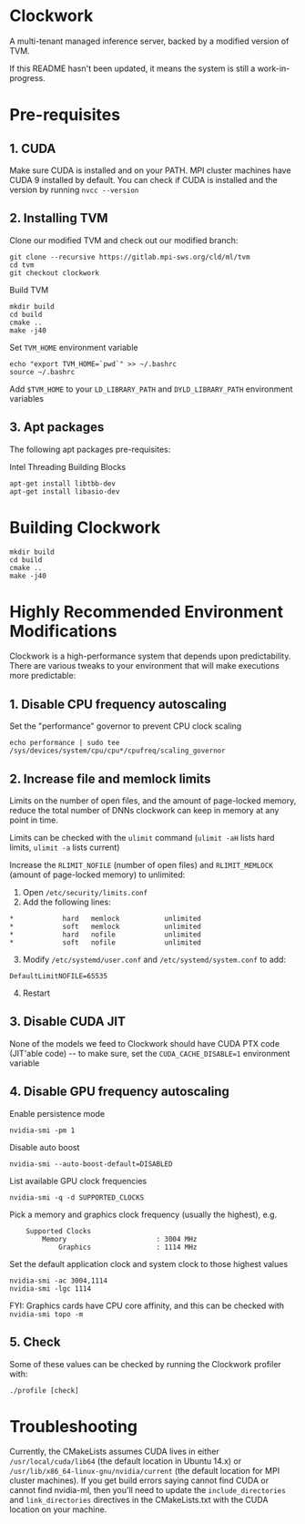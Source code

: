 # Clockwork

A multi-tenant managed inference server, backed by a modified version of TVM.

If this README hasn't been updated, it means the system is still a work-in-progress.

# Pre-requisites

## 1. CUDA

Make sure CUDA is installed and on your PATH.  MPI cluster machines have CUDA 9 installed by default.  You can check if CUDA is installed and the version by running `nvcc --version`

## 2. Installing TVM

Clone our modified TVM and check out our modified branch:
```
git clone --recursive https://gitlab.mpi-sws.org/cld/ml/tvm
cd tvm
git checkout clockwork
```

Build TVM
```
mkdir build
cd build
cmake ..
make -j40
```

Set `TVM_HOME` environment variable
```
echo "export TVM_HOME=`pwd`" >> ~/.bashrc
source ~/.bashrc
```

Add `$TVM_HOME` to your `LD_LIBRARY_PATH` and `DYLD_LIBRARY_PATH` environment variables

## 3. Apt packages

The following apt packages pre-requisites:

Intel Threading Building Blocks
```
apt-get install libtbb-dev
apt-get install libasio-dev
```

# Building Clockwork

```
mkdir build
cd build
cmake ..
make -j40
```

# Highly Recommended Environment Modifications

Clockwork is a high-performance system that depends upon predictability.  There are various tweaks to your environment that will make executions more predictable:

## 1. Disable CPU frequency autoscaling

Set the "performance" governor to prevent CPU clock scaling
```
echo performance | sudo tee /sys/devices/system/cpu/cpu*/cpufreq/scaling_governor
```

## 2. Increase file and memlock limits

Limits on the number of open files, and the amount of page-locked memory, reduce the total number of DNNs clockwork can keep in memory at any point in time.

Limits can be checked with the `ulimit` command (`ulimit -aH` lists hard limits, `ulimit -a` lists current)

Increase the `RLIMIT_NOFILE` (number of open files) and `RLIMIT_MEMLOCK` (amount of page-locked memory) to unlimited:
1. Open `/etc/security/limits.conf`
2. Add the following lines:
```
*            hard   memlock           unlimited
*            soft   memlock           unlimited
*            hard   nofile            unlimited
*            soft   nofile            unlimited
```
3. Modify `/etc/systemd/user.conf` and `/etc/systemd/system.conf` to add:
```
DefaultLimitNOFILE=65535
```
4. Restart

## 3. Disable CUDA JIT

None of the models we feed to Clockwork should have CUDA PTX code (JIT'able code) -- to make sure, set the `CUDA_CACHE_DISABLE=1` environment variable

## 4. Disable GPU frequency autoscaling

Enable persistence mode
```
nvidia-smi -pm 1
```

Disable auto boost
```
nvidia-smi --auto-boost-default=DISABLED
```

List available GPU clock frequencies
```
nvidia-smi -q -d SUPPORTED_CLOCKS
```

Pick a memory and graphics clock frequency (usually the highest), e.g.
```
    Supported Clocks
        Memory                      : 3004 MHz
            Graphics                : 1114 MHz
```

Set the default application clock and system clock to those highest values
```
nvidia-smi -ac 3004,1114
nvidia-smi -lgc 1114
```

FYI:
Graphics cards have CPU core affinity, and this can be checked with `nvidia-smi topo -m`

## 5. Check

Some of these values can be checked by running the Clockwork profiler with:
```
./profile [check]
```

# Troubleshooting

Currently, the CMakeLists assumes CUDA lives in either `/usr/local/cuda/lib64` (the default location in Ubuntu 14.x) or `/usr/lib/x86_64-linux-gnu/nvidia/current` (the default location for MPI cluster machines).  If you get build errors saying cannot find CUDA or cannot find nvidia-ml, then you'll need to update the `include_directories` and `link_directories` directives in the CMakeLists.txt with the CUDA location on your machine.